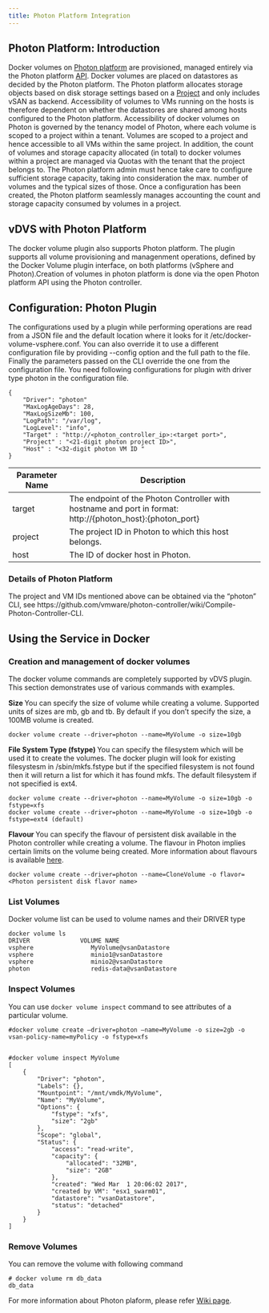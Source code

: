 ```yaml
---
title: Photon Platform Integration
---
```

## Photon Platform: Introduction
Docker volumes on [Photon platform](https://vmware.github.io/photon-controller) are provisioned, managed entirely via the Photon platform [API](https://github.com/vmware/photon-controller/wiki/API). Docker volumes are placed on datastores as decided by the Photon platform. The Photon platform allocates storage objects based on disk storage settings based on a [Project](https://github.com/vmware/photon-controller/wiki/Tenants,-Quotas,-and-Projects) and only includes vSAN as backend. Accessibility of volumes to VMs running on the hosts is therefore dependent on whether the datastores are shared among hosts configured to the Photon platform. Accessibility of docker volumes on Photon is governed by the tenancy model of Photon, where each volume is scoped to a project within a tenant. Volumes are scoped to a project and hence accessible to all VMs within the same project. In addition, the count of volumes and storage capacity allocated (in total) to docker volumes within a project are managed via Quotas with the tenant that the project belongs to. The Photon platform admin must hence take care to configure sufficient storage capacity, taking into consideration the max. number of volumes and the typical sizes of those. Once a configuration has been created, the Photon platform seamlessly manages accounting the count and storage capacity consumed by volumes in a project.

## vDVS with Photon Platform

The docker volume plugin also supports Photon platform. The plugin supports all volume provisioning and managenment operations, defined by the Docker Volume plugin interface, on both platforms (vSphere and Photon).Creation of volumes in photon platform is done via the open Photon platform API using the Photon controller. 

## Configuration: Photon Plugin

The configurations used by a plugin while performing operations are read from a JSON file and the default location where it looks for it /etc/docker-volume-vsphere.conf. You can also override it to use  a different configuration file by providing --config option and the full path to the file. Finally the parameters passed on the CLI override the one from the configuration file. You need following configurations for plugin with driver type photon in the configuration file.

```
{
    "Driver": "photon"
    "MaxLogAgeDays": 28,
    "MaxLogSizeMb": 100,
    "LogPath": "/var/log",
    "LogLevel": "info",
    "Target" : "http://<photon_controller_ip>:<target port>",
    "Project" : "<21-digit photon project ID>",
    "Host" : "<32-digit photon VM ID "
}
```
<table class="table table-striped table-hover ">
  <thead>
    <tr>
      <th>Parameter Name</th>
      <th>Description</th>
    </tr>
  </thead>
  <tbody>
    <tr>
      <td>target</td>
      <td>The endpoint of the Photon Controller with hostname and port in format: http://{photon_host}:{photon_port} </td>
    </tr>
    <tr>
      <td>project</td>
      <td>The project ID in Photon to which this host belongs.</td>
    </tr>
    <tr>
      <td>host</td>
      <td>The ID of docker host in Photon.</td>
    </tr>
</tbody>
</table>


<div class="panel panel-info">
  <div class="panel-heading">
    <h3 class="panel-title">Details of Photon Platform</h3>
  </div>
  <div class="panel-body">
     The project and VM IDs mentioned above can be obtained via the “photon” CLI, see https://github.com/vmware/photon-controller/wiki/Compile-Photon-Controller-CLI.
  </div>
</div> 

## Using the Service in Docker

### Creation and management of docker volumes
The docker volume commands are completely supported by vDVS plugin. This section demonstrates use of various commands with examples.


<b> Size </b>
You can specify the size of volume while creating a volume. Supported units of sizes are mb, gb and tb. By default if you don’t specify the size, a 100MB volume is created.

```
docker volume create --driver=photon --name=MyVolume -o size=10gb
```

<b> File System Type (fstype) </b>
You can specify the filesystem which will be used it to create the volumes. The docker plugin will look for existing filesystesm in /sbin/mkfs.fstype but if the specified filesystem is not found then it will return a list for which it has found mkfs. The default filesystem if not specified is ext4.

```
docker volume create --driver=photon --name=MyVolume -o size=10gb -o fstype=xfs
docker volume create --driver=photon --name=MyVolume -o size=10gb -o fstype=ext4 (default)

```

<b> Flavour </b>
You can specify the flavour of persistent disk available in the Photon controller while creating a volume. The flavour in Photon implies certain limits on the volume being created.
More information about flavours is available [here](https://github.com/vmware/photon-controller/wiki/Flavors).

```
docker volume create --driver=photon --name=CloneVolume -o flavor=<Photon persistent disk flavor name>
```

### List Volumes
Docker volume list can be used to volume names and their DRIVER type

```
docker volume ls
DRIVER              VOLUME NAME
vsphere                MyVolume@vsanDatastore
vsphere                minio1@vsanDatastore
vsphere                minio2@vsanDatastore
photon                 redis-data@vsanDatastore
```
### Inspect Volumes
You can use `docker volume inspect` command to see attributes of a particular volume.

```
#docker volume create —driver=photon —name=MyVolume -o size=2gb -o vsan-policy-name=myPolicy -o fstype=xfs


#docker volume inspect MyVolume
[
    {
        "Driver": "photon",
        "Labels": {},
        "Mountpoint": "/mnt/vmdk/MyVolume",
        "Name": "MyVolume",
        "Options": {
            "fstype": "xfs",
            "size": "2gb"
        },
        "Scope": "global",
        "Status": {
            "access": "read-write",
            "capacity": {
                "allocated": "32MB",
                "size": "2GB"
            },
            "created": "Wed Mar  1 20:06:02 2017",
            "created by VM": "esx1_swarm01",
            "datastore": "vsanDatastore",
            "status": "detached"
        }
    }
]
```

### Remove Volumes
You can remove the volume with following command


```
# docker volume rm db_data
db_data
```


For more information about Photon plaform, please refer [Wiki page](https://github.com/vmware/photon-controller/wiki).
